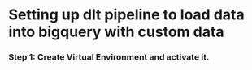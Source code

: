 # Setting up dlt pipeline to load data into bigquery with custom data

### Step 1: Create Virtual Environment and activate it.
